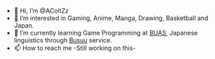 - 👋 Hi, I’m @AColtZz
- 👀 I’m interested in Gaming, Anime, Manga, Drawing, Basketball and Japan.
- 🌱 I’m currently learning Game Programming at <a href="https://www.buas.nl/en">BUAS</a>, Japanese linguistics through <a href="https://www.busuu.com/">Busuu</a> service.
- 📫 How to reach me -Still working on this-

<!---
AColtZz/AColtZz is a ✨ special ✨ repository because its `README.md` (this file) appears on your GitHub profile.
You can click the Preview link to take a look at your changes.
--->
